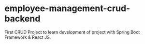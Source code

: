 # employee-management-crud-backend
First CRUD Project to learn development of project with Spring Boot Framework &amp; React JS.
